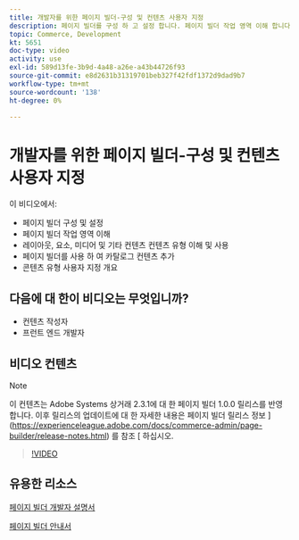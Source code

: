 ```yaml
---
title: 개발자를 위한 페이지 빌더-구성 및 컨텐츠 사용자 지정
description: 페이지 빌더를 구성 하 고 설정 합니다. 페이지 빌더 작업 영역 이해 합니다. 레이아웃, 요소, 미디어 및 기타 컨텐츠 컨텐츠 유형을 이해 하 고 사용 합니다. 페이지 빌더를 사용 하 여 카탈로그 컨텐츠를 추가 합니다.
topic: Commerce, Development
kt: 5651
doc-type: video
activity: use
exl-id: 589d13fe-3b9d-4a48-a26e-a43b44726f93
source-git-commit: e8d2631b31319701beb327f42fdf1372d9dad9b7
workflow-type: tm+mt
source-wordcount: '138'
ht-degree: 0%

---
```


# 개발자를 위한 페이지 빌더-구성 및 컨텐츠 사용자 지정

이 비디오에서:

- 페이지 빌더 구성 및 설정
- 페이지 빌더 작업 영역 이해
- 레이아웃, 요소, 미디어 및 기타 컨텐츠 컨텐츠 유형 이해 및 사용
- 페이지 빌더를 사용 하 여 카탈로그 컨텐츠 추가
- 콘텐츠 유형 사용자 지정 개요

## 다음에 대 한이 비디오는 무엇입니까?

- 컨텐츠 작성자
- 프런트 엔드 개발자

## 비디오 컨텐츠

>[!NOTE]
>
>이 컨텐츠는 Adobe Systems 상거래 2.3.1에 대 한 페이지 빌더 1.0.0 릴리스를 반영 합니다. 이후 릴리스의 업데이트에 대 한 자세한 내용은 페이지 빌더 릴리스 정보 ](https://experienceleague.adobe.com/docs/commerce-admin/page-builder/release-notes.html) 를 참조 [ 하십시오.

>[!VIDEO](https://video.tv.adobe.com/v/35710?quality=12&learn=on)

## 유용한 리소스

[페이지 빌더 개발자 설명서](https://developer.adobe.com/commerce/frontend-core/page-builder/)

[페이지 빌더 안내서](https://experienceleague.adobe.com/docs/commerce-admin/page-builder/introduction.html)
